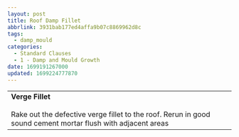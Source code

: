 ```yaml
---
layout: post
title: Roof Damp Fillet
abbrlink: 3931bab177ed4affa9b07c8869962d8c
tags:
  - damp_mould
categories:
  - Standard Clauses
  - 1 - Damp and Mould Growth
date: 1699191267000
updated: 1699224777870
---
```


|                                                                                                                                      |
| ------------------------------------------------------------------------------------------------------------------------------------ |
| **Verge Fillet**<br><br>Rake out the defective verge fillet to the roof. Rerun in good sound cement mortar flush with adjacent areas |
